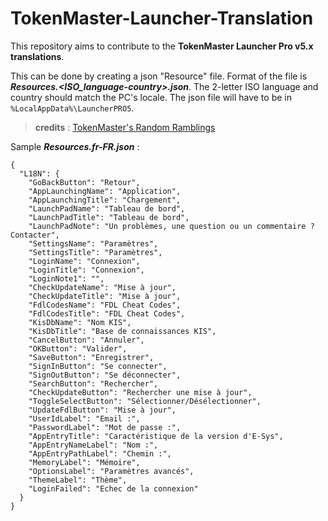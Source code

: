 # TokenMaster-Launcher-Translation

This repository aims to contribute to the **TokenMaster Launcher Pro v5.x translations**.

This can be done by creating a json "Resource" file.
Format of the file is ***Resources.<ISO_language-country>.json***. The 2-letter ISO language and country should match the PC's locale. 
The json file will have to be in `%LocalAppData%\LauncherPRO5`.
> **credits** : [TokenMaster's Random Ramblings](https://tokenmaster.blogspot.com)

Sample ***Resources.fr-FR.json*** :

    {
      "L18N": {
        "GoBackButton": "Retour",
        "AppLaunchingName": "Application",
        "AppLaunchingTitle": "Chargement",
        "LaunchPadName": "Tableau de bord",
        "LaunchPadTitle": "Tableau de bord",
        "LaunchPadNote": "Un problèmes, une question ou un commentaire ? Contacter",
        "SettingsName": "Paramètres",
        "SettingsTitle": "Paramètres",
        "LoginName": "Connexion",
        "LoginTitle": "Connexion",
        "LoginNote1": "",
        "CheckUpdateName": "Mise à jour",
        "CheckUpdateTitle": "Mise à jour",
        "FdlCodesName": "FDL Cheat Codes",
        "FdlCodesTitle": "FDL Cheat Codes",
        "KisDbName": "Nom KIS",
        "KisDbTitle": "Base de connaissances KIS",
        "CancelButton": "Annuler",
        "OKButton": "Valider",
        "SaveButton": "Enregistrer",
        "SignInButton": "Se connecter",
        "SignOutButton": "Se déconnecter",
        "SearchButton": "Rechercher",
        "CheckUpdateButton": "Rechercher une mise à jour",
        "ToggleSelectButton": "Sélectionner/Désélectionner",
        "UpdateFdlButton": "Mise à jour",
        "UserIdLabel": "Email :",
        "PasswordLabel": "Mot de passe :",
        "AppEntryTitle": "Caractéristique de la version d'E-Sys",
        "AppEntryNameLabel": "Nom :",
        "AppEntryPathLabel": "Chemin :",
        "MemoryLabel": "Mémoire",
        "OptionsLabel": "Paramètres avancés",
        "ThemeLabel": "Thème",
        "LoginFailed": "Echec de la connexion"
      }
    }

